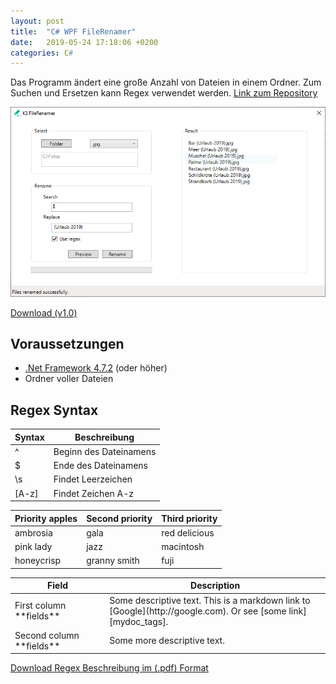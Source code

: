 ```yaml
---
layout: post
title:  "C# WPF FileRenamer"
date:   2019-05-24 17:18:06 +0200
categories: C#
---
```

Das Programm ändert eine große Anzahl von Dateien in einem Ordner. Zum Suchen und Ersetzen kann Regex verwendet werden. [Link zum Repository](https://github.com/k3yro/Tools/tree/master/FileRenamer "FileRenamer Repo")

![Alt text](https://raw.githubusercontent.com/k3yro/Tools/master/FileRenamer/Screenshot.PNG "Screenshot")

[Download (v1.0)](https://github.com/k3yro/Tools/releases/download/v1.0/Setup.exe "Download")
## Voraussetzungen
- [.Net Framework 4.7.2](https://dotnet.microsoft.com/download/dotnet-framework/net472 "Microsofts's Homepage") (oder höher)
- Ordner voller Dateien
## Regex Syntax
| Syntax | Beschreibung |
|-------|--------|
| ^ | Beginn des Dateinamens |
| $ | Ende des Dateinamens |
| \s | Findet Leerzeichen |
| [A-z] | Findet Zeichen A-z |

| Priority apples | Second priority | Third priority |
|-------|--------|---------|
| ambrosia | gala | red delicious |
| pink lady | jazz | macintosh |
| honeycrisp | granny smith | fuji |

<table>
<colgroup>
<col width="30%" />
<col width="70%" />
</colgroup>
<thead>
<tr class="header">
<th>Field</th>
<th>Description</th>
</tr>
</thead>
<tbody>
<tr>
<td markdown="span">First column **fields**</td>
<td markdown="span">Some descriptive text. This is a markdown link to [Google](http://google.com). Or see [some link][mydoc_tags].</td>
</tr>
<tr>
<td markdown="span">Second column **fields**</td>
<td markdown="span">Some more descriptive text.
</td>
</tr>
</tbody>
</table>


[Download Regex Beschreibung im (.pdf) Format](https://download.microsoft.com/download/D/2/4/D240EBF6-A9BA-4E4F-A63F-AEB6DA0B921C/Regular%20expressions%20quick%20reference.pdf "Microsofts's Homepage")
